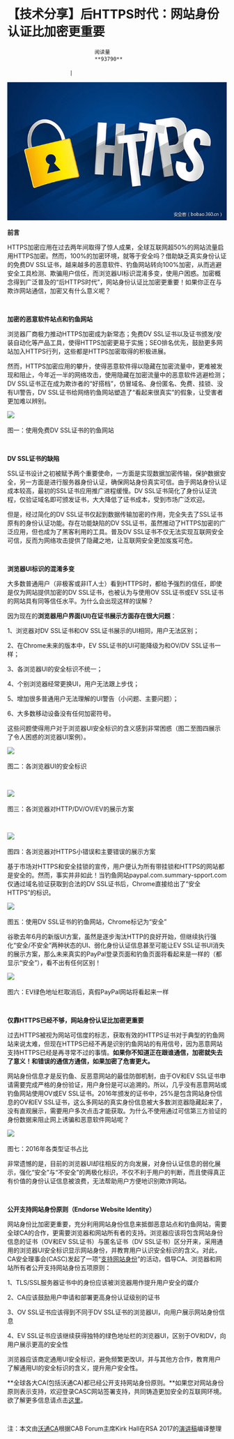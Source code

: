 
# 【技术分享】后HTTPS时代：网站身份认证比加密更重要


                                阅读量   
                                **93790**
                            
                        |
                        
                                                                                    



[![](./img/85595/t0111baae0fdc45f139.png)](./img/85595/t0111baae0fdc45f139.png)

**前言**

HTTPS加密应用在过去两年间取得了惊人成果，全球互联网超50%的网站流量启用HTTPS加密。然而，100%的加密环境，就等于安全吗？借助缺乏真实身份认证的免费DV SSL证书，越来越多的恶意软件、钓鱼网站转向100%加密，从而逃避安全工具检测、欺骗用户信任，而浏览器UI标识混淆多变，使用户困惑。加密概念得到广泛普及的“后HTTPS时代”，网站身份认证比加密更重要！如果你正在与欺诈网站通信，加密又有什么意义呢？

 

**加密的恶意软件站点和钓鱼网站**

浏览器厂商极力推动HTTPS加密成为新常态；免费DV SSL证书以及证书颁发/安装自动化等产品工具，使得HTTPS加密更易于实施；SEO排名优先，鼓励更多网站加入HTTPS行列，这些都是HTTPS加密取得的积极进展。

然而，HTTPS加密应用的攀升，使得恶意软件得以隐藏在加密流量中，更难被发现和阻止，今年近一半的网络攻击，使用隐藏在加密流量中的恶意软件逃避检测；DV SSL证书正在成为欺诈者的“好搭档”，仿冒域名、身份匿名、免费、挂锁、没有UI警告，DV SSL证书给网络钓鱼网站塑造了“看起来很真实”的假象，让受害者更加难以辨别。

[![](./img/85595/AAffA0nNPuCLAAAAAElFTkSuQmCC)](https://p3.ssl.qhimg.com/t01344791f286858185.png)

图一：使用免费DV SSL证书的钓鱼网站

 

**DV SSL证书的缺陷**

SSL证书设计之初被赋予两个重要使命，一方面是实现数据加密传输，保护数据安全，另一方面是进行服务器身份认证，确保网站身份真实可信。由于网站身份认证成本较高，最初的SSL证书应用推广进程缓慢。DV SSL证书简化了身份认证流程，仅验证域名即可颁发证书，大大降低了证书成本，受到市场广泛欢迎。

但是，经过简化的DV SSL证书仅起到数据传输加密的作用，完全失去了SSL证书原有的身份认证功能。存在功能缺陷的DV SSL证书，虽然推动了HTTPS加密的广泛应用，但也成为了黑客利用的工具。普及DV SSL证书不仅无法实现互联网安全可信，反而为网络攻击提供了隐藏之地，让互联网安全更加岌岌可危。

 

**浏览器UI标识的混淆多变**

大多数普通用户（非极客或非IT人士）看到HTTPS时，都给予强烈的信任，即使是仅为网站提供加密的DV SSL证书，也被认为与使用OV SSL证书或EV SSL证书的网站具有同等信任水平。为什么会出现这样的误解？

因为现在的**浏览器用户界面(UI)在证书展示方面存在很大问题**：

1、浏览器对DV SSL证书和OV SSL证书展示的UI相同，用户无法区别；

2、在Chrome未来的版本中，EV SSL证书的UI可能降级为和OV/DV SSL证书一样；

3、各浏览器UI的安全标识不统一；

4、个别浏览器经常更换UI，用户无法跟上步伐；

5、增加很多普通用户无法理解的UI警告（小问题、主要问题）；

6、大多数移动设备没有任何加密符号。

这些问题使得用户对于浏览器UI安全标识的含义感到非常困惑（图二至图四展示了令人困惑的浏览器UI案例）。

[![](./img/85595/AAffA0nNPuCLAAAAAElFTkSuQmCC)](https://p5.ssl.qhimg.com/t011100dcd6a75755a7.png)

图二：各浏览器UI的安全标识

 

[![](./img/85595/AAffA0nNPuCLAAAAAElFTkSuQmCC)](https://p1.ssl.qhimg.com/t01ad0f58a4f7cdd3d0.png)

图三：各浏览器对HTTP/DV/OV/EV的展示方案

 

[![](./img/85595/AAffA0nNPuCLAAAAAElFTkSuQmCC)](https://p0.ssl.qhimg.com/t01cdca932db7c5f2cb.png)

图四：各浏览器对HTTPS小错误和主要错误的展示方案

基于市场对HTTPS和安全挂锁的宣传，用户便认为所有带挂锁和HTTPS的网站都是安全的。然而，事实并非如此！当钓鱼网站paypal.com.summary-spport.com仅通过域名验证获取到合法的DV SSL证书后，Chrome直接给出了“安全HTTPS”的标识。 

[![](./img/85595/AAffA0nNPuCLAAAAAElFTkSuQmCC)](https://p3.ssl.qhimg.com/t01b244f3cef4ee8169.png)

图五：使用DV SSL证书的钓鱼网站，Chrome标记为“安全”

谷歌去年6月的新版UI方案，虽然是逐步淘汰HTTP的良好开始，但继续执行强化“安全/不安全”两种状态的UI、弱化身份认证信息甚至可能让EV SSL证书UI消失的展示方案，那么未来真实的PayPal登录页面和钓鱼页面将看起来是一样的（都显示“安全”），看不出有任何区别！

[![](./img/85595/AAffA0nNPuCLAAAAAElFTkSuQmCC)](https://p4.ssl.qhimg.com/t012e50682b4300d63d.png)

图六：EV绿色地址栏取消后，真假PayPal网站将看起来一样

 

**仅靠HTTPS已经不够，网站身份认证比加密更重要**

过去HTTPS被视为网站可信度的标志，获取有效的HTTPS证书对于典型的钓鱼网站来说太难，但现在HTTPS已经不再是识别钓鱼网站的有用信号，因为恶意网站支持HTTPS已经是再寻常不过的事情。**如果你不知道正在跟谁通信，加密就失去了意义！和错误的通信方通信，如果加密了危害更大。**

网站身份信息才是反钓鱼、反恶意网站的最佳防御机制，由于OV和EV SSL证书申请需要完成严格的身份验证，用户身份是可以追溯的。所以，几乎没有恶意网站或钓鱼网站使用OV或EV SSL证书。2016年颁发的证书中，25%是包含网站身份信息的OV和EV SSL证书，这么多网站的真实身份信息被大多数浏览器隐藏起来了，没有直观展示，需要用户多次点击才能获取。为什么不使用通过可信第三方验证的身份数据来阻止网上诱骗和恶意软件网站呢？

[![](./img/85595/AAffA0nNPuCLAAAAAElFTkSuQmCC)](https://p0.ssl.qhimg.com/t015127413acd74a6ca.png)

图七：2016年各类型证书占比

非常遗憾的是，目前的浏览器UI却往相反的方向发展，对身份认证信息的弱化展示，强化“安全”与“不安全”的两极化标识，不仅不利于用户的判断，而且使得真正有价值的身份认证信息被浪费，无法帮助用户方便地识别欺诈网站。

 

**公开支持网站身份原则（Endorse Website Identity）**

网站身份比加密更重要，充分利用网站身份信息来抵御恶意站点和钓鱼网站，需要全球CA的合作，更需要浏览器和网站所有者的支持。浏览器应该将包含网站身份信息的证书（OV和EV SSL证书）与匿名证书（DV SSL证书）区分开来，采用通用的浏览器UI安全标识显示网站身份，并教育用户认识安全标识的含义。对此，CA安全理事会(CASC)发起了一项“[支持网站身份](https://casecurity.org/identity/)”的活动，倡导CA、浏览器和网站所有者公开支持网站身份五项原则：

1、TLS/SSL服务器证书中的身份应该被浏览器用作提升用户安全的媒介

2、CA应该鼓励用户申请和部署更高身份认证级别的证书

3、OV SSL证书应该得到不同于DV SSL证书的浏览器UI，向用户展示网站身份信息

4、EV SSL证书应该继续获得独特的绿色地址栏的浏览器UI，区别于OV和DV，向用户展示更高的安全性

浏览器应该商定通用UI安全标识，避免频繁更改UI，并与其他方合作，教育用户了解通用UI的安全标识的含义，提升用户安全性。

**全球各大CA(包括沃通CA)都已经公开支持网站身份原则。**如果您对网站身份原则表示支持，欢迎登录CASC网站签署支持，共同铸造更加安全的互联网环境。欲了解更多信息请点击[这里](https://casecurity.org/identity/)。

 

注：本文由[沃通CA](http://www.wosign.com/news/2017-0228-01.htm)根据CAB Forum主席Kirk Hall在RSA 2017的[演讲稿](http://www.wosign.com/news/RSAC%202017%20PDAC%20W10%20Hall%20presentation%20(2-10-2017).pdf)编译整理
